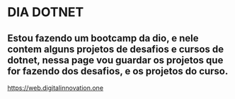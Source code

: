 # DIA DOTNET

## Estou fazendo um bootcamp da dio, e nele contem alguns projetos de desafios e cursos de dotnet, nessa page vou guardar os projetos que for fazendo dos desafios, e os projetos do curso.

https://web.digitalinnovation.one
